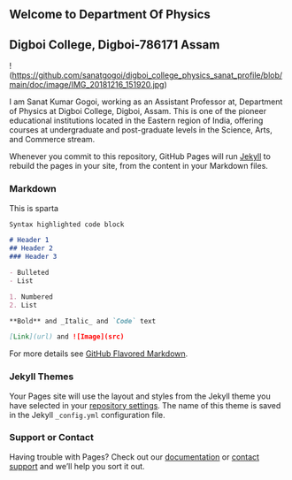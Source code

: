 ## Welcome to Department Of Physics
## Digboi College, Digboi-786171 Assam
!(https://github.com/sanatgogoi/digboi_college_physics_sanat_profile/blob/main/doc/image/IMG_20181216_151920.jpg)

I am Sanat Kumar Gogoi, working as an Assistant Professor at, Department of Physics at Digboi College, Digboi, Assam. This is one of the pioneer educational institutions located in the Eastern region of India, offering courses at undergraduate and post-graduate levels in the Science, Arts, and Commerce stream. 

Whenever you commit to this repository, GitHub Pages will run [Jekyll](https://jekyllrb.com/) to rebuild the pages in your site, from the content in your Markdown files.

### Markdown

This is sparta

```markdown
Syntax highlighted code block

# Header 1
## Header 2
### Header 3

- Bulleted
- List

1. Numbered
2. List

**Bold** and _Italic_ and `Code` text

[Link](url) and ![Image](src)
```

For more details see [GitHub Flavored Markdown](https://guides.github.com/features/mastering-markdown/).

### Jekyll Themes

Your Pages site will use the layout and styles from the Jekyll theme you have selected in your [repository settings](https://github.com/sanatgogoi/digboi_college_physics_sanat_profile/settings/pages). The name of this theme is saved in the Jekyll `_config.yml` configuration file.

### Support or Contact

Having trouble with Pages? Check out our [documentation](https://docs.github.com/categories/github-pages-basics/) or [contact support](https://support.github.com/contact) and we’ll help you sort it out.
